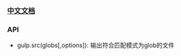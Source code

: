 ### [中文文档](https://www.gulpjs.com.cn/docs/getting-started/)

### API

* gulp.src(globs[,options]): 输出符合匹配模式为glob的文件